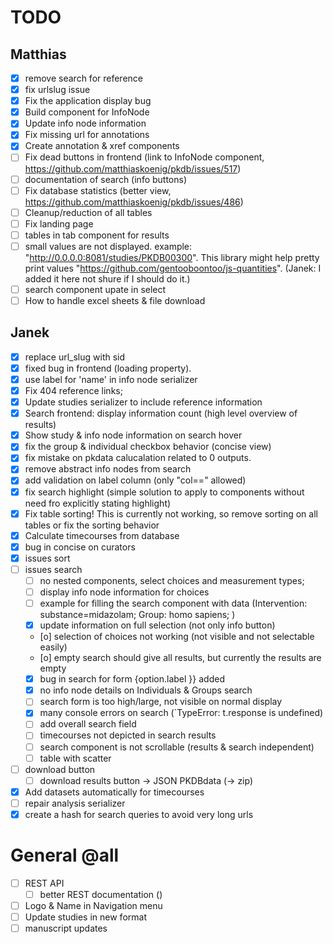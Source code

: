 # TODO
## Matthias
- [x] remove search for reference
- [x] fix urlslug issue
- [x] Fix the application display bug
- [x] Build component for InfoNode
- [x] Update info node information
- [x] Fix missing url for annotations
- [x] Create annotation & xref components
- [ ] Fix dead buttons in frontend (link to InfoNode component, https://github.com/matthiaskoenig/pkdb/issues/517)
- [ ] documentation of search (info buttons)
- [ ] Fix database statistics (better view, https://github.com/matthiaskoenig/pkdb/issues/486)
- [ ] Cleanup/reduction of all tables
- [ ] Fix landing page
- [ ] tables in tab component for results
- [ ] small values are not displayed. example: "http://0.0.0.0:8081/studies/PKDB00300". This library might help pretty print values "https://github.com/gentooboontoo/js-quantities". (Janek: I added it here not shure if I should do it.)
- [ ] search component upate in select
- [ ] How to handle excel sheets & file download

## Janek
- [x] replace url_slug with sid
- [x] fixed bug in frontend (loading property).
- [x] use label for 'name' in info node serializer
- [x] Fix 404 reference links;
- [x] Update studies serializer to include reference information
- [x] Search frontend: display information count (high level overview of results)
- [x] Show study & info node information on search hover
- [x] fix the group & individual checkbox behavior (concise view)
- [x] fix mistake on pkdata calucalation related to 0 outputs.
- [x] remove abstract info nodes from search
- [x] add validation on label column (only "col==" allowed) 
- [x] fix search highlight (simple solution to apply to components without need fro explicitly stating highlight)
- [x] Fix table sorting! This is currently not working, so remove sorting on all tables or fix the sorting behavior
- [x] Calculate timecourses from database
- [x] bug in concise on curators
- [x] issues sort
- [ ] issues search
    - [ ] no nested components, select choices and measurement types;
    - [ ] display info node information for choices
    - [ ] example for filling the search component with data (Intervention: substance=midazolam; Group: homo sapiens; )
    - [x] update information on full selection (not only info button)
    - [o] selection of choices not working (not visible and not selectable easily)
    - [o] empty search should give all results, but currently the results are empty
    - [x] bug in search for form {option.label }} added
    - [x] no info node details on Individuals & Groups search
    - [ ] search form is too high/large, not visible on normal display
    - [x] many console errors on search (`TypeError: t.response is undefined)
    - [ ] add overall search field
    - [ ] timecourses not depicted in search results
    - [ ] search component is not scrollable (results & search independent)
    - [ ] table with scatter
- [ ] download button
    - [ ] download results button -> JSON PKDBdata (-> zip) 

- [x] Add datasets automatically for timecourses
- [ ] repair analysis serializer
- [x] create a hash for search queries to avoid very long urls  

# General @all
- [ ] REST API 
     - [ ] better REST documentation () 

- [ ] Logo & Name in Navigation menu
- [ ] Update studies in new format
- [ ] manuscript updates